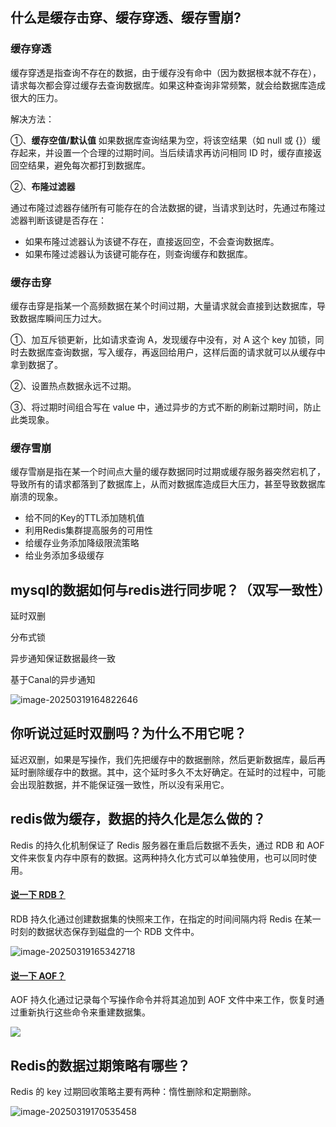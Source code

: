 ## 什么是缓存击穿、缓存穿透、缓存雪崩?

### 缓存穿透

缓存穿透是指查询不存在的数据，由于缓存没有命中（因为数据根本就不存在），请求每次都会穿过缓存去查询数据库。如果这种查询非常频繁，就会给数据库造成很大的压力。

解决方法：

①、**缓存空值/默认值**
如果数据库查询结果为空，将该空结果（如 null 或 {}）缓存起来，并设置一个合理的过期时间。当后续请求再访问相同 ID 时，缓存直接返回空结果，避免每次都打到数据库。

②、**布隆过滤器**

通过布隆过滤器存储所有可能存在的合法数据的键，当请求到达时，先通过布隆过滤器判断该键是否存在：

- 如果布隆过滤器认为该键不存在，直接返回空，不会查询数据库。
- 如果布隆过滤器认为该键可能存在，则查询缓存和数据库。

### 缓存击穿

缓存击穿是指某一个高频数据在某个时间过期，大量请求就会直接到达数据库，导致数据库瞬间压力过大。

①、加互斥锁更新，⽐如请求查询 A，发现缓存中没有，对 A 这个 key 加锁，同时去数据库查询数据，写⼊缓存，再返回给⽤户，这样后⾯的请求就可以从缓存中拿到数据了。

②、设置热点数据永远不过期。

③、将过期时间组合写在 value 中，通过异步的⽅式不断的刷新过期时间，防⽌此类现象。

### 缓存雪崩

缓存雪崩是指在某一个时间点大量的缓存数据同时过期或缓存服务器突然宕机了，导致所有的请求都落到了数据库上，从而对数据库造成巨大压力，甚至导致数据库崩溃的现象。

- 给不同的Key的TTL添加随机值
- 利用Redis集群提高服务的可用性
- 给缓存业务添加降级限流策略
- 给业务添加多级缓存

## mysql的数据如何与redis进行同步呢？（双写一致性）

 延时双删

 分布式锁

 异步通知保证数据最终一致

 基于Canal的异步通知

![image-20250319164822646](https://s2.loli.net/2025/03/19/KIJaxndPU8L9Qcj.png)

## 你听说过延时双删吗？为什么不用它呢？

延迟双删，如果是写操作，我们先把缓存中的数据删除，然后更新数据库，最后再延时删除缓存中的数据。其中，这个延时多久不太好确定。在延时的过程中，可能会出现脏数据，并不能保证强一致性，所以没有采用它。

## **redis做为缓存，数据的持久化是怎么做的？**

Redis 的持久化机制保证了 Redis 服务器在重启后数据不丢失，通过 RDB 和 AOF 文件来恢复内存中原有的数据。这两种持久化方式可以单独使用，也可以同时使用。

#### [说一下 RDB？](https://javabetter.cn/sidebar/sanfene/redis.html#说一下-rdb)

RDB 持久化通过创建数据集的快照来工作，在指定的时间间隔内将 Redis 在某一时刻的数据状态保存到磁盘的一个 RDB 文件中。

![image-20250319165342718](https://s2.loli.net/2025/03/19/YPVhltKWmJa9gGr.png)

#### [说一下 AOF？](https://javabetter.cn/sidebar/sanfene/redis.html#说一下-aof)

AOF 持久化通过记录每个写操作命令并将其追加到 AOF 文件中来工作，恢复时通过重新执行这些命令来重建数据集。

![](https://s2.loli.net/2025/03/19/FTynC631qUYP4JA.png)





## **Redis的数据过期策略有哪些？**

Redis 的 key 过期回收策略主要有两种：惰性删除和定期删除。

![image-20250319170535458](https://s2.loli.net/2025/03/19/Bpt2yAgqaJnFDMr.png)




